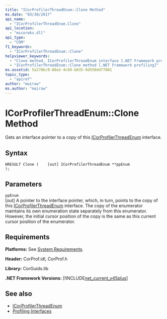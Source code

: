 ```yaml
---
title: "ICorProfilerThreadEnum::Clone Method"
ms.date: "03/30/2017"
api_name: 
  - "ICorProfilerThreadEnum.Clone"
api_location: 
  - "mscorwks.dll"
api_type: 
  - "COM"
f1_keywords: 
  - "ICorProfilerThreadEnum::Clone"
helpviewer_keywords: 
  - "Clone method, ICorProfilerThreadEnum interface [.NET Framework profiling]"
  - "ICorProfilerThreadEnum::Clone method [.NET Framework profiling]"
ms.assetid: 5a278bc9-88e2-4c69-b035-9d550dd77081
topic_type: 
  - "apiref"
author: "mairaw"
ms.author: "mairaw"
---
```

# ICorProfilerThreadEnum::Clone Method
Gets an interface pointer to a copy of this [ICorProfilerThreadEnum](../../../../docs/framework/unmanaged-api/profiling/icorprofilerthreadenum-interface.md) interface.  
  
## Syntax  
  
```  
HRESULT Clone (    [out] ICorProfilerThreadEnum **ppEnum  
);  
```  
  
## Parameters  
 `ppEnum`  
 [out] A pointer to the interface pointer, which, in turn, points to the copy of this [ICorProfilerThreadEnum](../../../../docs/framework/unmanaged-api/profiling/icorprofilerthreadenum-interface.md) interface. The copy of the enumerator maintains its own enumeration state separately from this enumerator. However, the initial cursor position of the copy is the same as this current cursor position of the enumerator.  
  
## Requirements  
 **Platforms:** See [System Requirements](../../../../docs/framework/get-started/system-requirements.md).  
  
 **Header:** CorProf.idl, CorProf.h  
  
 **Library:** CorGuids.lib  
  
 **.NET Framework Versions:** [!INCLUDE[net_current_v45plus](../../../../includes/net-current-v45plus-md.md)]  
  
## See also
- [ICorProfilerThreadEnum](../../../../docs/framework/unmanaged-api/profiling/icorprofilerthreadenum-interface.md)
- [Profiling Interfaces](../../../../docs/framework/unmanaged-api/profiling/profiling-interfaces.md)
